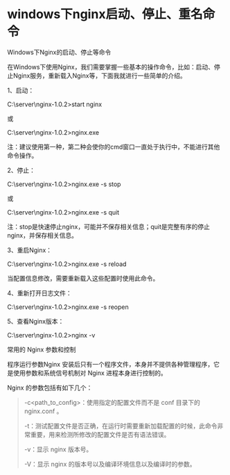# windows下nginx启动、停止、重名命令

Windows下Nginx的启动、停止等命令

在Windows下使用Nginx，我们需要掌握一些基本的操作命令，比如：启动、停止Nginx服务，重新载入Nginx等，下面我就进行一些简单的介绍。

1、启动：

C:\server\nginx-1.0.2&gt;start nginx

或

C:\server\nginx-1.0.2&gt;nginx.exe

注：建议使用第一种，第二种会使你的cmd窗口一直处于执行中，不能进行其他命令操作。

2、停止：

C:\server\nginx-1.0.2&gt;nginx.exe -s stop

或

C:\server\nginx-1.0.2&gt;nginx.exe -s quit

注：stop是快速停止nginx，可能并不保存相关信息；quit是完整有序的停止nginx，并保存相关信息。

3、重启Nginx：

C:\server\nginx-1.0.2&gt;nginx.exe -s reload

当配置信息修改，需要重新载入这些配置时使用此命令。

4、重新打开日志文件：

C:\server\nginx-1.0.2&gt;nginx.exe -s reopen

5、查看Nginx版本：

C:\server\nginx-1.0.2&gt;nginx -v

常用的 Nginx 参数和控制

程序运行参数Nginx 安装后只有一个程序文件，本身并不提供各种管理程序，它是使用参数和系统信号机制对 Nginx 进程本身进行控制的。

Nginx 的参数包括有如下几个：

> -c&lt;path\_to\_config&gt;：使用指定的配置文件而不是 conf 目录下的 nginx.conf 。
>
> -t：测试配置文件是否正确，在运行时需要重新加载配置的时候，此命令非常重要，用来检测所修改的配置文件是否有语法错误。
>
> -v：显示 nginx 版本号。
>
> -V：显示 nginx 的版本号以及编译环境信息以及编译时的参数。

